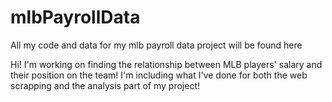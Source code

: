 # mlbPayrollData
All my code and data for my mlb payroll data project will be found here

Hi! I'm working on finding the relationship between MLB players' salary and their position on the team! I'm including what I've done for both the web scrapping and the analysis part of my project! 
